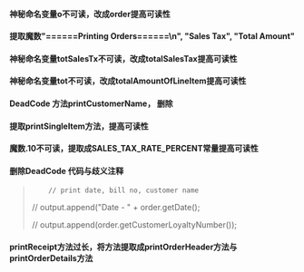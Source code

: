 #### 神秘命名变量o不可读，改成order提高可读性
#### 提取魔数"======Printing Orders======\n", "Sales Tax", "Total Amount"
#### 神秘命名变量totSalesTx不可读，改成totalSalesTax提高可读性
#### 神秘命名变量tot不可读，改成totalAmountOfLineItem提高可读性
#### DeadCode 方法printCustomerName， 删除
#### 提取printSingleItem方法，提高可读性
#### 魔数.10不可读，提取成SALES_TAX_RATE_PERCENT常量提高可读性
#### 删除DeadCode 代码与歧义注释 
>         // print date, bill no, customer name
>  //        output.append("Date - " + order.getDate();
>
>  //        output.append(order.getCustomerLoyaltyNumber());
#### printReceipt方法过长，将方法提取成printOrderHeader方法与printOrderDetails方法